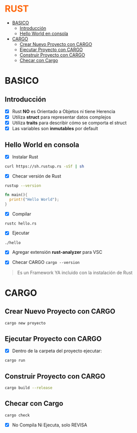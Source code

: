 <h1 style="color:#FF6500">RUST</h1>

- [BASICO](#basico)
  - [Introducción](#introducción)
  - [Hello World en consola](#hello-world-en-consola)
- [CARGO](#cargo)
  - [Crear Nuevo Proyecto con CARGO](#crear-nuevo-proyecto-con-cargo)
  - [Ejecutar Proyecto con CARGO](#ejecutar-proyecto-con-cargo)
  - [Construir Proyecto con CARGO](#construir-proyecto-con-cargo)
  - [Checar con Cargo](#checar-con-cargo)

# BASICO

## Introducción

- [x] Rust __NO__ es Orientado a Objetos ni tiene Herencia
- [x] Utiliza __struct__ para representar datos complejos
- [x] Utiliza __traits__ para describir cómo se comporta el struct
- [x] Las variables son __inmutables__ por default

## Hello World en consola

- [x] Instalar Rust

```bash
curl https://sh.rustup.rs -sSf | sh
```

- [x] Checar versión de Rust

```bash
rustup --version
```

```rust
fn main(){
  print!("Hello World");
}
```
- [x] Compilar

```bash
rustc hello.rs
```
- [x] Ejecutar

```bash
./hello
```
- [x] Agregar extensión **rust-analyzer** para VSC

- [x] Checar CARGO ```cargo --version```

> Es un Framework YA incluido con la instalación de Rust

# CARGO

## Crear Nuevo Proyecto con CARGO

```bash
cargo new proyecto
```

## Ejecutar Proyecto con CARGO

- [x] Dentro de la carpeta del proyecto ejecutar:

```bash
cargo run
```

## Construir Proyecto con CARGO

```bash
cargo build --release
```

## Checar con Cargo

```bash
cargo check
```

- [x] No Compila Ni Ejecuta, solo REVISA

